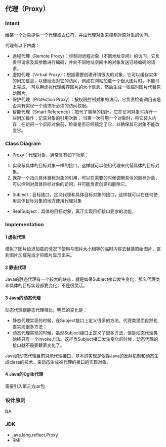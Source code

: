 ## 代理（Proxy）

### Intent

给某一个对象提供一个代理或占位符，并由代理对象来控制对原对象的访问。

代理有以下四类：

- 远程代理（Remote Proxy）：控制对远程对象（不同地址空间）的访问，它负责将请求及其参数进行编码，并向不同地址空间中的对象发送已经编码的请求。
- 虚拟代理（Virtual Proxy）：根据需要创建开销很大的对象，它可以缓存实体的附加信息，以便延迟对它的访问，例如在网站加载一个很大图片时，不能马上完成，
可以用虚拟代理缓存图片的大小信息，然后生成一张临时图片代替原始图片。
- 保护代理（Protection Proxy）：按权限控制对象的访问，它负责检查调用者是否具有实现一个请求所必须的访问权限。
- 智能代理（Smart Reference）：取代了简单的指针，它在访问对象时执行一些附加操作：记录对象的引用次数；
当第一次引用一个对象时，将它装入内存；在访问一个实际对象前，检查是否已经锁定了它，以确保其它对象不能改变它。

### Class Diagram

- Proxy：代理对象，通常具有如下功能：
1. 实现与具体的目标对象一样的接口，这样就可以使用代理来代替具体的目标对象。
2. 保存一个指向具体目标对象的引用，可以在需要的时候调用具体的目标对象，可以控制对具体目标对象的访问，并可能负责创建和删除它。

- Subject：目标接口，定义代理和具体目标对象的接口，这样就可以在任何使用具体目标对象的地方使用代理对象

- RealSubject：具体的目标对象，真正实现目标接口要求的功能。

### Implementation

#### 1 虚拟代理
模拟了图片延迟加载的情况下使用与图片大小相等的临时内容去替换原始图片，直到图片加载完成才将图片显示出来。

#### 2 静态代理
Java的静态代理有一个较大的缺点，就是如果Subject接口发生变化，那么代理类和具体的目标实现都要变化，不是很灵活。

#### 3 Java的动态代理
动态代理跟静态代理相比，明显的变化是：
- 静态代理实现的时候，在Subject接口上定义很多的方法，代理类里面自然也要实现很多方法；
- 动态代理实现的时候，虽然Subject接口上定义了很多方法，但是动态代理类始终只有一个invoke方法。这样当Subject接口发生变化的时候，动态代理的接口就不需要跟着变化了。

Java的动态代理目前只能代理接口，基本的实现是依靠Java的反射机制和动态生成class的技术，来动态生成被代理的接口的实现对象。

#### 4 Java的Cglib代理
需要引入第三方jar包

### 设计原则

NA

### JDK

- java.lang.reflect.Proxy
- RMI